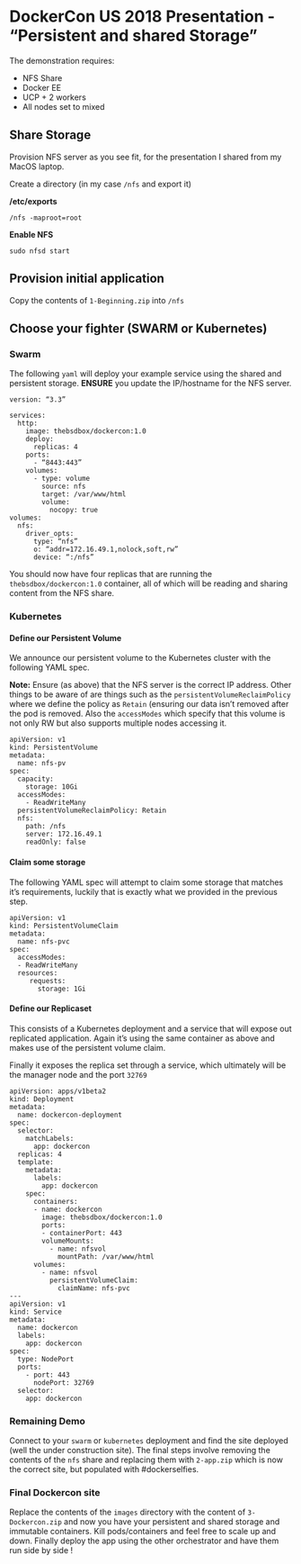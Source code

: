 # DockerCon US 2018 Presentation - “Persistent and shared Storage”

The demonstration requires:

- NFS Share
- Docker EE
- UCP + 2 workers
- All nodes set to mixed

## Share Storage

Provision NFS server as you see fit, for the presentation I shared from my MacOS laptop.

Create a directory (in my case `/nfs` and export it)

**/etc/exports**

```
/nfs -maproot=root
```

**Enable NFS**

```
sudo nfsd start
```

## Provision initial application

Copy the contents of `1-Beginning.zip` into `/nfs`

## Choose your fighter (**SWARM** or **Kubernetes**)

### Swarm

The following `yaml` will deploy your example service using the shared and persistent storage. **ENSURE** you update the IP/hostname for the NFS server.

```
version: “3.3”

services:
  http:
    image: thebsdbox/dockercon:1.0
    deploy:
      replicas: 4
    ports:
      - “8443:443”
    volumes:
      - type: volume
        source: nfs
        target: /var/www/html 
        volume:
          nocopy: true
volumes:
  nfs:
    driver_opts:
      type: “nfs”
      o: “addr=172.16.49.1,nolock,soft,rw”
      device: “:/nfs”
```

You should now have four replicas that are running the `thebsdbox/dockercon:1.0` container, all of which will be reading and sharing content from the NFS share.

### Kubernetes

#### Define our Persistent Volume

We announce our persistent volume to the Kubernetes cluster with the following YAML spec.

**Note:** Ensure (as above) that the NFS server is the correct IP address. Other things to be aware of are things such as the `persistentVolumeReclaimPolicy` where we define the policy as `Retain` (ensuring our data isn’t removed after the pod is removed. Also the `accessModes` which specify that this volume is not only RW but also supports multiple nodes accessing it.

```
apiVersion: v1
kind: PersistentVolume
metadata:
  name: nfs-pv 
spec:
  capacity:
    storage: 10Gi 
  accessModes:
    - ReadWriteMany 
  persistentVolumeReclaimPolicy: Retain 
  nfs: 
    path: /nfs 
    server: 172.16.49.1
    readOnly: false
```

#### Claim some storage

The following YAML spec will attempt to claim some storage that matches it’s requirements, luckily that is exactly what we provided in the previous step.

```
apiVersion: v1
kind: PersistentVolumeClaim
metadata:
  name: nfs-pvc  
spec:
  accessModes:
  - ReadWriteMany      
  resources:
     requests:
       storage: 1Gi    
```

#### Define our Replicaset

This consists of a Kubernetes deployment and a service that will expose out replicated application. Again it’s using the same container as above and makes use of the persistent volume claim.

Finally it exposes the replica set through a service, which ultimately will be the manager node and the port `32769`

```
apiVersion: apps/v1beta2
kind: Deployment
metadata:
  name: dockercon-deployment
spec:
  selector:
    matchLabels:
      app: dockercon
  replicas: 4
  template:
    metadata:
      labels:
        app: dockercon
    spec:
      containers:
      - name: dockercon
        image: thebsdbox/dockercon:1.0
        ports:
        - containerPort: 443
        volumeMounts:
          - name: nfsvol 
            mountPath: /var/www/html 
      volumes:
        - name: nfsvol
          persistentVolumeClaim:
            claimName: nfs-pvc
---  
apiVersion: v1
kind: Service
metadata:
  name: dockercon
  labels:
    app: dockercon
spec:
  type: NodePort
  ports:
    - port: 443
      nodePort: 32769
  selector:
    app: dockercon
```

### Remaining Demo

Connect to your `swarm` or `kubernetes` deployment and find the site deployed (well the under construction site). The final steps involve removing the contents of the `nfs` share and replacing them with `2-app.zip` which is now the correct site, but populated with #dockerselfies. 

### Final Dockercon site

Replace the contents of the `images` directory with the content of `3-Dockercon.zip` and now you have your persistent and shared storage and immutable containers. Kill pods/containers and feel free to scale up and down. Finally deploy the app using the other orchestrator and have them run side by side !